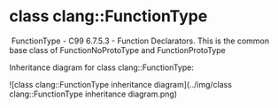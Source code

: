 # class clang::FunctionType

​	FunctionType - C99 6.7.5.3 - Function Declarators. This is the common base class of FunctionNoProtoType and FunctionProtoType

Inheritance diagram for class clang::FunctionType:

![class clang::FunctionType inheritance diagram](../img/class clang::FunctionType inheritance diagram.png)